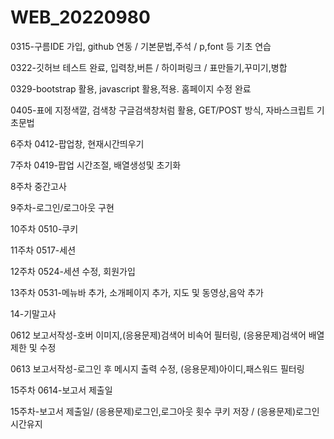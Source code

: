 # WEB_20220980

0315-구름IDE 가입, github 연동 / 기본문법,주석 / p,font 등 기초 연습

0322-깃허브 테스트 완료, 입력창,버튼 / 하이퍼링크 / 표만들기,꾸미기,병합

0329-bootstrap 활용, javascript 활용,적용. 홈페이지 수정 완료

0405-표에 지정색깔, 검색창 구글검색창처럼 활용, GET/POST 방식, 자바스크립트 기초문법

6주차 0412-팝업창, 현재시간띄우기

7주차 0419-팝업 시간조절, 배열생성및 초기화

8주차 중간고사

9주차-로그인/로그아웃 구현

10주차 0510-쿠키

11주차 0517-세션

12주차 0524-세션 수정, 회원가입

13주차 0531-메뉴바 추가, 소개페이지 추가, 지도 및 동영상,음악 추가

14-기말고사

0612 보고서작성-호버 이미지,(응용문제)검색어 비속어 필터링, (응용문제)검색어 배열 제한 및 수정

0613 보고서작성-로그인 후 메시지 출력 수정, (응용문제)아이디,패스워드 필터링


15주차 0614-보고서 제출일

15주차-보고서 제출일/
(응용문제)로그인,로그아웃 횟수 쿠키 저장 / (응용문제)로그인시간유지
